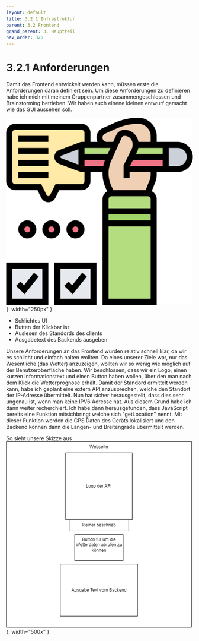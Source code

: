 ```yaml
---
layout: default
title: 3.2.1 Infrastruktur
parent: 3.2 Frontend
grand_parent: 3. Hauptteil
nav_order: 320
---
```


# 3.2.1 Anforderungen

Damit das Frontend entwickelt werden kann, müssen erste die Anforderungen daran definiert sein. Um diese Anforderungen zu definieren habe ich mich mit meinem Gruppenpartner zusammengeschlossen und Brainstorming betrieben. Wir haben auch einene kleinen entwurf gemacht wie das GUI aussehen soll.

![Anforderungen](../ressources/icons/requirement.png){: width="250px" }

- Schlichtes UI
- Butten der Klickbar ist
- Auslesen des Standords des clients
- Ausgabetext des Backends ausgeben

Unsere Anforderungen an das Frontend wurden relativ schnell klar, da wir es schlicht und einfach halten wollten. Da eines unserer Ziele war, nur das Wesentliche (das Wetter) anzuzeigen, wollten wir so wenig wie möglich auf der Benutzeroberfläche haben. Wir beschlossen, dass wir ein Logo, einen kurzen Informationstext und einen Button haben wollen, über den man nach dem Klick die Wetterprognose erhält. Damit der Standord ermittelt werden kann, habe ich geplant eine extern API anzusprechen, welche den Standort der IP-Adresse übermittelt. Nun hat sicher herausgestellt, dass dies sehr ungenau ist, wenn man keine IPV6 Adresse hat. Aus diesem Grund habe ich dann weiter recherchiert. Ich habe dann herausgefunden, dass JavaScript bereits eine Funktion mitsichbringt welche sich "getLocation" nennt. Mit dieser Funktion werden die GPS Daten des Geräts lokalisiert und den Backend können dann die Längen- und Breitengrade übermittelt werden.


So sieht unsere Skizze aus
![Anforderungen](../ressources/diagrams/Skizze_Webseite.png){: width="500x" }